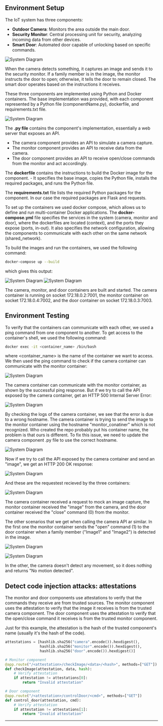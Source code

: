 
## Environment Setup

The IoT system has three components:

- **Outdoor Camera**: Monitors the area outside the main door.
- **Security Monitor**: Central processing unit for security, analyzing incoming data from other devices.
- **Smart Door**: Automated door capable of unlocking based on specific commands.

![System Diagram](figures/Screenshot%202024-11-11%20171710.png)

When the camera detects something, it captures an image and sends it to the security monitor. If a family member is in the image, the monitor instructs the door to open; otherwise, it tells the door to remain closed. The smart door operates based on the instructions it receives.

These three components are implemented using Python and Docker containers. The base implementation was provided, with each component represented by a Python file (componentName.py), dockerfile, and requirements.txt file.

![System Diagram](figures/Screenshot%202024-11-11%20182211.png)

The **.py file** contains the component's implementation, essentially a web server that exposes an API.
  - The camera component provides an API to simulate a camera capture.
  - The monitor component provides an API to receive data from the camera.
  - The door component provides an API to receive open/close commands from the monitor and act accordingly.

The **dockerfile** contains the instructions to build the Docker image for the component.
    - It specifies the base image, copies the Python file, installs the required packages, and runs the Python file.

The **requirements.txt** file lists the required Python packages for the component. In our case the required packages are Flask and requests.

To set up the containers we used docker compose, which allows us to define and run multi-container Docker applications. The **docker-compose.yml** file specifies the services in the system (camera, monitor and door), where the dockerfiles are located (context), and the ports they expose (ports, in-out).
It also specifies the network configuration, allowing the components to communicate with each other on the same network (shared_network).

To build the images and run the containers, we used the following command:

```bash
docker-compose up --build
```

which gives this output:

![System Diagram](figures/Screenshot%202024-11-11%20183139.png)
![System Diagram](figures/Screenshot%202024-11-11%20184338.png)

The camera, monitor, and door containers are built and started. The camera container is running on socket 172.18.0.2:7001, the monitor container on socket 172.18.0.4:7002, and the door container on socket 172.18.0.3:7003.

## Environment Testing

To verify that the containers can communicate with each other, we used a ping command from one component to another. To get access to the container's shell, we used the following command:

```bash
docker exec -it <container_name> /bin/bash
```

where <container_name> is the name of the container we want to access. We then used the ping command to check if the camera container can communicate with the monitor container:

![System Diagram](figures/Screenshot%202024-11-11%20184200.png)

The camera container can communicate with the monitor container, as shown by the successful ping response. But if we try to call the API exposed by the camera container, get an HTTP 500 Internal Server Error:

![System Diagram](figures/Screenshot%202024-11-11%20184815.png)

By checking the logs of the camera container, we see that the error is due to a wrong hostname. The camera container is trying to send the image to the monitor container using the hostname "monitor_conatiner" which is not recognized. Who created the repo probably put his container name, the problem is that ours is different. To fix this issue, we need to update the camera component .py file to use the correct hostname.

![System Diagram](figures/Screenshot%202024-11-11%20183840.png)

Now if we try to call the API exposed by the camera container and send an "image", we get an HTTP 200 OK response:

![System Diagram](figures/Screenshot%202024-11-11%20185259.png)

And these are the requestest recieved by the three containers:

![System Diagram](figures/Screenshot%202024-11-11%20190238.png)

The camera container received a request to mock an image capture, the monitor container received the "image" from the camera, and the door container received the "close" command (0) from the monitor.

The other scenarios that we get when calling the camera API ar similar. In the first one the monitor container sends the "open" command (1) to the door container when a family member ("Image1" and "Image2") is detected in the image.

![System Diagram](figures/Screenshot%202024-11-11%20191340.png)

![System Diagram](figures/Screenshot%202024-11-11%20191400.png)

In the other, the camera doesn't detect any movement, so it does nothing and returns "No motion detected".

## Detect code injection attacks: attestations

The monitor and door components use attestations to verify that the commands they receive are from trusted sources. The monitor component uses the attestation to verify that the image it receives is from the trusted camera component. The door component uses the attestation to verify that the open/close command it receives is from the trusted monitor component.

Just for this example, the attestation is the hash of the trusted component's name (usually it's the hash of the code).

```python
attestations = [hashlib.sha256("camera".encode()).hexdigest(),
                hashlib.sha256("monitor".encode()).hexdigest(), 
                hashlib.sha256("door".encode()).hexdigest()]    
```

```python
# Monitor component
@app.route("/<attestation>/checkImage/<data>/<hash>", methods=["GET"])
def checkImage(attestation, data, hash):
    # Verify attestation
    if attestation != attestations[0]:
        return "Invalid attestation"
```

```python
# Door component
@app.route("/<attestation>/controlDoor/<cmd>", methods=["GET"])
def control_door(attestation, cmd):
    # Verify attestation
    if attestation != attestations[1]:
        return "Invalid attestation"
```

---